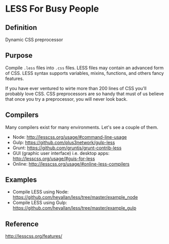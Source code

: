 # LESS For Busy People

## Definition
Dynamic CSS preprocessor

## Purpose
Compile `.less` files into `.css` files. LESS files may contain an advanced form of CSS. LESS syntax supports variables, mixins, functions, and others fancy features.

If you have ever ventured to wirte more than 200 lines of CSS you'll probably love CSS. CSS preprocessors are so handy that must of us believe that once you try a preprocessor, you will never look back.

## Compilers
Many compilers exist for many environments. Let's see a couple of them.
- Node: http://lesscss.org/usage/#command-line-usage
- Gulp: https://github.com/plus3network/gulp-less
- Grunt: https://github.com/gruntjs/grunt-contrib-less
- GUI (graphic user interface) i.e. desktop apps: http://lesscss.org/usage/#guis-for-less
- Online: http://lesscss.org/usage/#online-less-compilers

## Examples
- Compile LESS using Node: https://github.com/heyallan/less/tree/master/example_node
- Compile LESS using Gulp: https://github.com/heyallan/less/tree/master/example_gulp

## Reference
http://lesscss.org/features/
